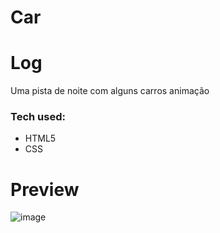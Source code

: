# Car

Log
===================
Uma  pista de noite com alguns carros animação
### Tech used:
- HTML5
- CSS 
# Preview
![image](https://github.com/GiovanniDSouza/Car/assets/80133913/cd9f1d04-f0e3-4f79-a584-28c6e4580e3c)



